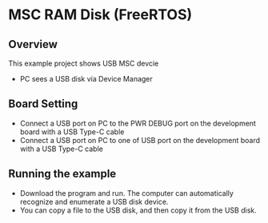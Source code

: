 # MSC RAM Disk (FreeRTOS)

## Overview

This  example project shows USB MSC devcie

- PC sees a USB disk via Device Manager

## Board Setting

- Connect a USB port on PC to the PWR DEBUG port on the development board with a USB Type-C cable
- Connect a USB port on PC to one of USB port on the development board with a USB Type-C cable

## Running the example

- Download the program and run. The computer can automatically recognize and enumerate a USB disk device.
- You can copy a file to the USB disk, and then copy it from the USB disk.
